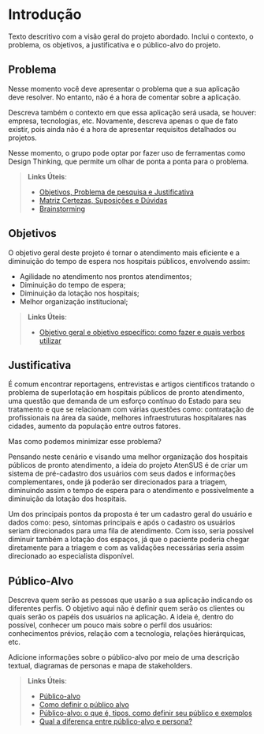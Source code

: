 # Introdução

Texto descritivo com a visão geral do projeto abordado. Inclui o contexto, o problema, os objetivos, a justificativa e o público-alvo do projeto.

## Problema
Nesse momento você deve apresentar o problema que a sua aplicação deve  resolver. No entanto, não é a hora de comentar sobre a aplicação.

Descreva também o contexto em que essa aplicação será usada, se  houver: empresa, tecnologias, etc. Novamente, descreva apenas o que de  fato existir, pois ainda não é a hora de apresentar requisitos  detalhados ou projetos.

Nesse momento, o grupo pode optar por fazer uso  de ferramentas como Design Thinking, que permite um olhar de ponta a ponta para o problema.

> **Links Úteis**:
> - [Objetivos, Problema de pesquisa e Justificativa](https://medium.com/@versioparole/objetivos-problema-de-pesquisa-e-justificativa-c98c8233b9c3)
> - [Matriz Certezas, Suposições e Dúvidas](https://medium.com/educa%C3%A7%C3%A3o-fora-da-caixa/matriz-certezas-suposi%C3%A7%C3%B5es-e-d%C3%BAvidas-fa2263633655)
> - [Brainstorming](https://www.euax.com.br/2018/09/brainstorming/)

## Objetivos

O objetivo geral deste projeto é tornar o atendimento mais eficiente e a diminuição do tempo de espera nos hospitais públicos, envolvendo assim:

- Agilidade no atendimento nos prontos atendimentos;
- Diminuição do tempo de espera;
- Diminuição da lotação nos hospitais;
- Melhor organização institucional;

 
> **Links Úteis**:
> - [Objetivo geral e objetivo específico: como fazer e quais verbos utilizar](https://blog.mettzer.com/diferenca-entre-objetivo-geral-e-objetivo-especifico/)

## Justificativa

É comum encontrar reportagens, entrevistas e artigos científicos tratando o problema de superlotação em hospitais públicos de pronto atendimento, uma questão que demanda de um esforço contínuo do Estado para seu tratamento e que se relacionam com várias questões como:  contratação de profissionais na área da saúde, melhores infraestruturas hospitalares nas cidades, aumento da população entre outros fatores.

Mas como podemos minimizar esse problema? 

Pensando neste cenário e visando uma melhor organização dos hospitais públicos de pronto atendimento, a ideia do projeto AtenSUS é de criar um sistema de pré-cadastro dos usuários com seus dados e informações complementares, onde já poderão ser direcionados para a triagem, diminuindo assim o tempo de espera para o atendimento e possivelmente a diminuição da lotação dos hospitais. 

Um dos principais pontos da proposta é ter um cadastro geral do usuário e dados como: peso, sintomas principais e após o cadastro os usuários seriam direcionados para uma fila de atendimento. Com isso, seria possível diminuir também a lotação dos espaços, já que o paciente poderia chegar diretamente para a triagem e com as validações necessárias seria assim direcionado ao especialista disponível. 


## Público-Alvo

Descreva quem serão as pessoas que usarão a sua aplicação indicando os diferentes perfis. O objetivo aqui não é definir quem serão os clientes ou quais serão os papéis dos usuários na aplicação. A ideia é, dentro do possível, conhecer um pouco mais sobre o perfil dos usuários: conhecimentos prévios, relação com a tecnologia, relações
hierárquicas, etc.

Adicione informações sobre o público-alvo por meio de uma descrição textual, diagramas de personas e mapa de stakeholders.

> **Links Úteis**:
> - [Público-alvo](https://blog.hotmart.com/pt-br/publico-alvo/)
> - [Como definir o público alvo](https://exame.com/pme/5-dicas-essenciais-para-definir-o-publico-alvo-do-seu-negocio/)
> - [Público-alvo: o que é, tipos, como definir seu público e exemplos](https://klickpages.com.br/blog/publico-alvo-o-que-e/)
> - [Qual a diferença entre público-alvo e persona?](https://rockcontent.com/blog/diferenca-publico-alvo-e-persona/)
